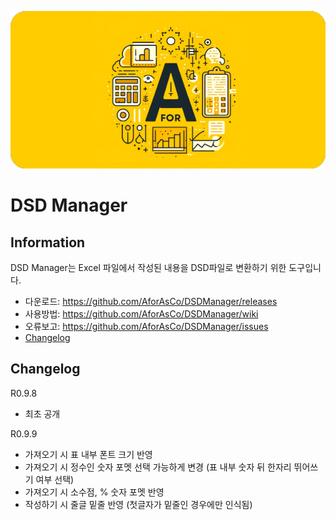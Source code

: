 ![AforAs](images/roundedstretched30AforAs.png)

# DSD Manager

Information
----------------------------
DSD Manager는 Excel 파일에서 작성된 내용을 DSD파일로 변환하기 위한 도구입니다.



- 다운로드: https://github.com/AforAsCo/DSDManager/releases
- 사용방법: https://github.com/AforAsCo/DSDManager/wiki
- 오류보고: https://github.com/AforAsCo/DSDManager/issues
- [Changelog](https://github.com/AforAsCo/DSDManager#changelog)





















Changelog
-----------

R0.9.8 
 - 최초 공개

R0.9.9
 - 가져오기 시 표 내부 폰트 크기 반영
 - 가져오기 시 정수인 숫자 포멧 선택 가능하게 변경 (표 내부 숫자 뒤 한자리 뛰어쓰기 여부 선택)
 - 가져오기 시 소수점, % 숫자 포멧 반영
 - 작성하기 시 줄글 밑줄 반영 (첫글자가 밑줄인 경우에만 인식됨)
